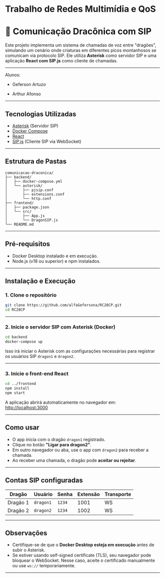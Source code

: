 # Trabalho de Redes Multimídia e QoS
# 🐉 Comunicação Dracônica com SIP

Este projeto implementa um sistema de chamadas de voz entre "dragões", simulando um cenário onde criaturas em diferentes picos montanhosos se comunicam via protocolo SIP. Ele utiliza **Asterisk** como servidor SIP e uma aplicação **React com SIP.js** como cliente de chamadas.

---


Alunos:
- Geferson Artuzo 

- Arthur Afonso


---

## Tecnologias Utilizadas

- [Asterisk](https://www.asterisk.org/) (Servidor SIP)
- [Docker Compose](https://docs.docker.com/compose/)
- [React](https://reactjs.org/)
- [SIP.js](https://sipjs.com/) (Cliente SIP via WebSocket)

---

## Estrutura de Pastas

```
comunicacao-draconica/
├── backend/
│   ├── docker-compose.yml
│   └── asterisk/
│       ├── pjsip.conf
│       ├── extensions.conf
│       └── http.conf
├── frontend/
│   ├── package.json
│   └── src/
│       ├── App.js
│       └── DragonSIP.js
└── README.md
```

---

## Pré-requisitos

- Docker Desktop instalado e em execução.
- Node.js (v18 ou superior) e npm instalados.
---

##  Instalação e Execução

### 1. Clone o repositório

```bash
git clone https://github.com/alfaGefersona/RC28CP.git
cd RC28CP
```

---

### 2. Inicie o servidor SIP com Asterisk (Docker)

```bash
cd backend
docker-compose up
```

Isso irá iniciar o Asterisk com as configurações necessárias para registrar os usuários SIP `dragon1` e `dragon2`.

---

### 3. Inicie o front-end React

```bash
cd ../frontend
npm install
npm start
```

A aplicação abrirá automaticamente no navegador em:  
[http://localhost:3000](http://localhost:3000)

---

## Como usar

- O app inicia com o dragão `dragon1` registrado.
- Clique no botão **"Ligar para dragon2"**.
- Em outro navegador ou aba, use o app com `dragon2` para receber a chamada.
- Ao receber uma chamada, o dragão pode **aceitar ou rejeitar**.

---

## Contas SIP configuradas

| Dragão   | Usuário   | Senha | Extensão | Transporte |
|----------|-----------|--------|----------|------------|
| Dragão 1 | `dragon1` | `1234` | 1001     | WS        |
| Dragão 2 | `dragon2` | `1234` | 1002     | WS        |

---

##  Observações

- Certifique-se de que o **Docker Desktop esteja em execução** antes de subir o Asterisk.
- Se estiver usando self-signed certificate (TLS), seu navegador pode bloquear o WebSocket. Nesse caso, aceite o certificado manualmente ou use `ws://` temporariamente.

---

